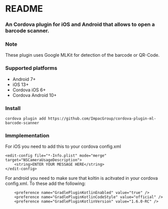 # README #

### An Cordova plugin for iOS and Android that allows to open a barcode scanner. ###

### Note ###
These plugin uses Google MLKit for detection of the barcode or QR-Code.

### Supported platforms ###
- Android 7+
- iOS 13+
- Cordova iOS 6+
- Cordova Android 10+

### Install ###

```
cordova plugin add https://github.com/ImpacGroup/cordova-plugin-ml-barcode-scanner

```

### Immplementation ###

For iOS you need to add this to your cordova config.xml

```
<edit-config file="*-Info.plist" mode="merge" target="NSCameraUsageDescription">
    <string>ENTER YOUR MESSAGE HERE</string>
</edit-config>

```

For android you need to make sure that koltin is acitvated in your cordova config.xml.
To these add the following:

```
    <preference name="GradlePluginKotlinEnabled" value="true" />
    <preference name="GradlePluginKotlinCodeStyle" value="official" />
    <preference name="GradlePluginKotlinVersion" value="1.6.0-RC" />
```

